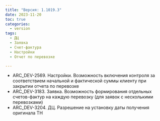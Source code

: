 ```yaml
---
title: "Версия: 1.1019.3"
date: 2023-11-20
toc: true
categories:
  - version
tags:
  - ДЦ
  - Заявка
  - Счет-фактура
  - Настройки
  - Отчет по перевозке

---
```


-   ARC_DEV-2569. Настройки. Возможность включения контроля за соответствием начальной и фактической суммы клиенту при закрытии отчета по перевозке
-   ARC_DEV-3183. Заявка. Возможность формирования отдельных счетов-фактур на каждую перевозку (для заявок с несколькими перевозками)
-   ARC_DEV-3204. ДЦ. Разрешение на установку даты получения оригинала ТН
